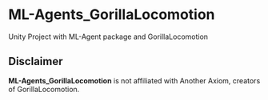 # ML-Agents_GorillaLocomotion
Unity Project with ML-Agent package and GorillaLocomotion


## Disclaimer

**ML-Agents_GorillaLocomotion** is not affiliated with Another Axiom, creators of GorillaLocomotion.
